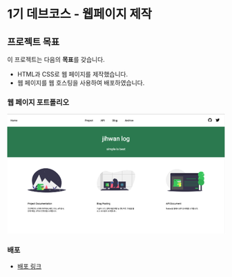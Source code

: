 # 1기 데브코스 - 웹페이지 제작

## 프로젝트 목표
이 프로젝트는 다음의 **목표**를 갖습니다.
- HTML과 CSS로 웹 페이지를 제작했습니다.
- 웹 페이지를 웹 호스팅을 사용하여 배포하였습니다.

### 웹 페이지 포트폴리오
![웹페이지](./img/dev-webPage.jpg)

### 배포
- [배포 링크](https://cozyhwan.github.io/)
